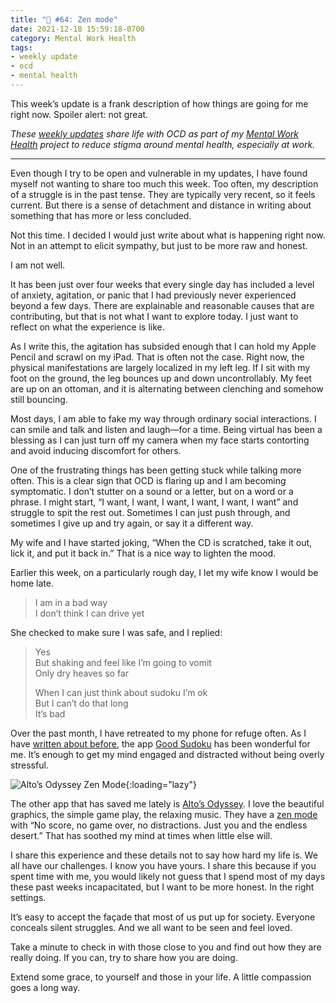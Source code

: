 ```yaml
---
title: "🧠 #64: Zen mode"
date: 2021-12-18 15:59:18-0700
category: Mental Work Health
tags:
- weekly update
- ocd
- mental health
---
```


This week’s update is a frank description of how things are going for me right now. Spoiler alert: not great.

_These [weekly updates](https://bennorris.com/tags/weekly-update/) share life with OCD as part of my [Mental Work Health](https://bennorris.com/mental-work-health) project to reduce stigma around mental health, especially at work._

***

Even though I try to be open and vulnerable in my updates, I have found myself not wanting to share too much this week. Too often, my description of a struggle is in the past tense. They are typically very recent, so it feels current. But there is a sense of detachment and distance in writing about something that has more or less concluded.

Not this time. I decided I would just write about what is happening right now. Not in an attempt to elicit sympathy, but just to be more raw and honest.

I am not well.

It has been just over four weeks that every single day has included a level of anxiety, agitation, or panic that I had previously never experienced beyond a few days. There are explainable and reasonable causes that are contributing, but that is not what I want to explore today. I just want to reflect on what the experience is like.

As I write this, the agitation has subsided enough that I can hold my Apple Pencil and scrawl on my iPad. That is often not the case. Right now, the physical manifestations are largely localized in my left leg. If I sit with my foot on the ground, the leg bounces up and down uncontrollably. My feet are up on an ottoman, and it is alternating between clenching and somehow still bouncing.

Most days, I am able to fake my way through ordinary social interactions. I can smile and talk and listen and laugh—for a time. Being virtual has been a blessing as I can just turn off my camera when my face starts contorting and avoid inducing discomfort for others.

One of the frustrating things has been getting stuck while talking more often. This is a clear sign that OCD is flaring up and I am becoming symptomatic. I don’t stutter on a sound or a letter, but on a word or a phrase. I might start, “I want, I want, I want, I want, I want, I want” and struggle to spit the rest out. Sometimes I can just push through, and sometimes I give up and try again, or say it a different way.

My wife and I have started joking, “When the CD is scratched, take it out, lick it, and put it back in.” That is a nice way to lighten the mood.

Earlier this week, on a particularly rough day, I let my wife know I would be home late.

> I am in a bad way  
> I don’t think I can drive yet

She checked to make sure I was safe, and I replied:

> Yes  
> But shaking and feel like I’m going to vomit  
> Only dry heaves so far
> 
> When I can just think about sudoku I’m ok  
> But I can’t do that long  
> It’s bad

Over the past month, I have retreated to my phone for refuge often. As I have [written about before](https://bennorris.com/2020/12/14/distress-tolerance-sudoku), the app [Good Sudoku](https://www.playgoodsudoku.com/) has been wonderful for me. It’s enough to get my mind engaged and distracted without being overly stressful.

![Alto’s Odyssey Zen Mode](https://media.bennorris.com/images/mentalworkhealth/posts/alto-zen-mode.jpg){:loading="lazy"}

The other app that has saved me lately is [Alto’s Odyssey](http://altosodyssey.com/). I love the beautiful graphics, the simple game play, the relaxing music. They have a [zen mode](https://blog.builtbysnowman.com/post/145301948017/altos-adventure-zen-mode) with “No score, no game over, no distractions. Just you and the endless desert.” That has soothed my mind at times when little else will.

I share this experience and these details not to say how hard my life is. We all have our challenges. I know you have yours. I share this because if you spent time with me, you would likely not guess that I spend most of my days these past weeks incapacitated, but I want to be more honest. In the right settings.

It’s easy to accept the façade that most of us put up for society. Everyone conceals silent struggles. And we all want to be seen and feel loved.

Take a minute to check in with those close to you and find out how they are really doing. If you can, try to share how you are doing.

Extend some grace, to yourself and those in your life. A little compassion goes a long way.

